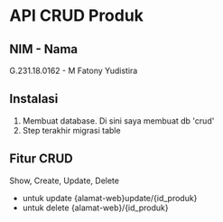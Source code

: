 # API CRUD Produk

## NIM - Nama
G.231.18.0162 - M Fatony Yudistira <br />
## Instalasi
<ol>
<li> Membuat database. Di sini saya membuat db 'crud' </li>
<li> Step terakhir migrasi table </li>
</ol>


## Fitur CRUD

Show, Create, Update, Delete <br />

<ul>
<li> untuk update {alamat-web}update/{id_produk} </li>
<li> untuk delete {alamat-web}/{id_produk} </li>
</ul>